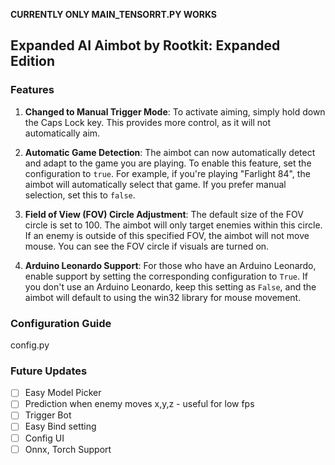 **CURRENTLY ONLY MAIN_TENSORRT.PY WORKS**

## Expanded AI Aimbot by Rootkit: Expanded Edition

### Features

1. **Changed to Manual Trigger Mode**: To activate aiming, simply hold down the Caps Lock key. This provides more control, as it will not automatically aim.

2. **Automatic Game Detection**: The aimbot can now automatically detect and adapt to the game you are playing. To enable this feature, set the configuration to `true`. For example, if you're playing "Farlight 84", the aimbot will automatically select that game. If you prefer manual selection, set this to `false`.

3. **Field of View (FOV) Circle Adjustment**: The default size of the FOV circle is set to 100. The aimbot will only target enemies within this circle. If an enemy is outside of this specified FOV, the aimbot will not move mouse. You can see the FOV circle if visuals are turned on.

4. **Arduino Leonardo Support**: For those who have an Arduino Leonardo, enable support by setting the corresponding configuration to `True`. If you don't use an Arduino Leonardo, keep this setting as `False`, and the aimbot will default to using the win32 library for mouse movement.

### Configuration Guide

config.py


### Future Updates

- [ ] Easy Model Picker
- [ ] Prediction when enemy moves x,y,z - useful for low fps
- [ ] Trigger Bot
- [ ] Easy Bind setting
- [ ] Config UI
- [ ] Onnx, Torch Support

